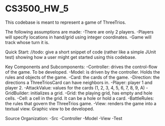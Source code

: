 # CS3500_HW_5

This codebase is meant to represent a game of ThreeTrios. 

The following assumptions are made:
-There are only 2 players.
-Players will specify locations in hand/grid using integer coordinates.
-Game will track whose turn it is.

Quick Start: 
//todo: give a short snippet of code (rather like a simple JUnit test) showing how a user might get started using this codebase.

Key Components and Subcomponents:
-Controller: drives the control-flow of the game. To be developed.
-Model: is driven by the controller. Holds the rules and objects of the game.
    -Card: the cards of the game.
    -Direction: the directions a ThreeTriosCard can have neighbors in.
    -Player: player 1 and player 2.
    -AttackValue: values for the cards (1, 2, 3, 4, 5, 6, 7, 8, 9, A)
    -GridBuilder: initializes a grid.
    -Grid: the playing grid, has empty and hole cells.
    -Cell: a cell in the grid. It can be a hole or hold a card.
    -BattleRules: the rules that govern the ThreeTrios game.
-View: renders the game into a textual view. Graphic view to be developed.

Source Organization:
-Src
    -Controller
    -Model
    -View
-Test